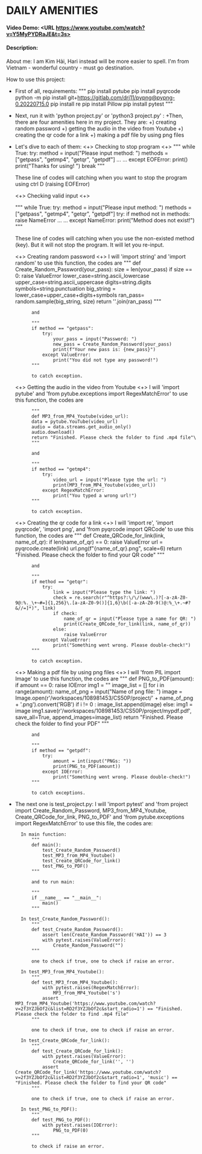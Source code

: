 # DAILY AMENITIES
#### Video Demo:  <URL https://www.youtube.com/watch?v=Y5MyPYDRaJE&t=3s>
#### Description:
About me: I am Kim Hải, Hari instead will be more easier to spell. I'm from Vietnam - wonderful country - must go destination.

How to use this project:

- First of all, requirements:
    """
    pip install pytube
    pip install pyqrcode
    python -m pip install git+https://gitlab.com/drj11/pypng@pypng-0.20220715.0
    pip install re
    pip install Pillow
    pip install pytest
    """

- Next, run it with 'python project.py' or 'python3 project.py' :
    +Then, there are four amenities here in my project. They are:
                                                                +) creating random password
                                                                +) getting the audio in the video from Youtube
                                                                +) creating the qr code for a link
                                                                +) making a pdf file by using png files

- Let's dive to each of them:
    <+> Checking to stop program <+>
    """
    while True:
        try:
            method = input("Please input method: ")
            methods = ["getpass", "getmp4", "getqr", "getpdf"]
            ...
            ...
        except EOFError:
            print()
            print("Thanks for using! ")
            break
    """

    These line of codes will catching when you want to stop the program using ctrl D (raising EOFError)

    <+> Checking valid input <+>

    """
    while True:
        try:
            method = input("Please input method: ")
            methods = ["getpass", "getmp4", "getqr", "getpdf"]
            try:
                if method not in methods:
                    raise NameError
            ...
            ...
            except NameError:
                print("Method does not exist!")
    """

    These line of codes will catching when you use the non-existed method (key). But it will not stop the program. It will let you re-input.

    <+> Creating random password <+>
        I will 'import string' and 'import random' to use this function, the codes are
            """
            def Create_Random_Password(your_pass):
            size = len(your_pass)
            if size == 0:
                raise ValueError
            lower_case=string.ascii_lowercase
            upper_case=string.ascii_uppercase
            digits=string.digits
            symbols=string.punctuation
            big_string = lower_case+upper_case+digits+symbols
            ran_pass= random.sample(big_string, size)
            return ''.join(ran_pass)
            """

            and

            """
            if method == "getpass":
                try:
                    your_pass = input("Password: ")
                    new_pass = Create_Random_Password(your_pass)
                    print(f"Your new pass is: {new_pass}")
                except ValueError:
                    print("You did not type any password!")
            """

            to catch exception.

    <+> Getting the audio in the video from Youtube <+>
        I will 'import pytube' and 'from pytube.exceptions import RegexMatchError' to use this function, the codes are

            """
            def MP3_from_MP4_Youtube(video_url):
            data = pytube.YouTube(video_url)
            audio = data.streams.get_audio_only()
            audio.download()
            return "Finished. Please check the folder to find .mp4 file"\
            """

            and

            """
            if method == "getmp4":
                try:
                    video_url = input("Please type the url: ")
                    print(MP3_from_MP4_Youtube(video_url))
                except RegexMatchError:
                    print("You typed a wrong url!")
            """

            to catch exception.

    <+> Creating the qr code for a link <+>
        I will 'import re', 'import pyqrcode', 'import png', and 'from pyqrcode import QRCode' to use this function, the codes are
            """
            def Create_QRCode_for_link(link, name_of_qr):
            if len(name_of_qr) == 0:
                raise ValueError
            url = pyqrcode.create(link)
            url.png(f"{name_of_qr}.png", scale=6)
            return "Finished. Please check the folder to find your QR code"
            """

            and

            """
            if method == "getqr":
                try:
                    link = input("Please type the link: ")
                    check = re.search(r"^https?:\/\/(www\.)?[-a-zA-Z0-9@:%._\+~#=]{1,256}\.[a-zA-Z0-9()]{1,6}\b([-a-zA-Z0-9()@:%_\+.~#?&//=]*)", link)
                    if check:
                        name_of_qr = input("Please type a name for QR: ")
                        print(Create_QRCode_for_link(link, name_of_qr))
                    else:
                        raise ValueError
                except ValueError:
                    print("Something went wrong. Please double-check!")
            """

            to catch exception.

    <+> Making a pdf file by using png files <+>
        I will 'from PIL import Image' to use this function, the codes are
            """
            def PNG_to_PDF(amount):
            if amount == 0:
                raise IOError
            img1 = ""
            image_list = []
            for i in range(amount):
                name_of_png = input("Name of png file: ")
                image = Image.open(r'/workspaces/108981453/CS50P/project/' + name_of_png + '.png').convert('RGB')
                if i != 0 :
                    image_list.append(image)
                else:
                    img1 = image
            img1.save(r'/workspaces/108981453/CS50P/project/mypdf.pdf', save_all=True, append_images=image_list)
            return "Finished. Please check the folder to find your PDF"
            """

            and

            """
            if method == "getpdf":
                try:
                    amount = int(input("PNGs: "))
                    print(PNG_to_PDF(amount))
                except IOError:
                    print("Something went wrong. Please double-check!")
            """

            to catch exceptions.


- The next one is test_project.py:
    I will 'import pytest'
    and 'from project import Create_Random_Password, MP3_from_MP4_Youtube, Create_QRCode_for_link, PNG_to_PDF'
    and 'from pytube.exceptions import RegexMatchError'
    to use this file, the codes are:

        In main function:
            """
            def main():
                test_Create_Random_Password()
                test_MP3_from_MP4_Youtube()
                test_Create_QRCode_for_link()
                test_PNG_to_PDF()
            """

            and to run main:

            """
            if __name__ == "__main__":
                main()
            """

        In test_Create_Random_Password():
            """
            def test_Create_Random_Password():
                assert len(Create_Random_Password('HAI')) == 3
                with pytest.raises(ValueError):
                    Create_Random_Password("")
            """

            one to check if true, one to check if raise an error.

        In test_MP3_from_MP4_Youtube():
            """
            def test_MP3_from_MP4_Youtube():
                with pytest.raises(RegexMatchError):
                    MP3_from_MP4_Youtube('s')
                assert MP3_from_MP4_Youtube('https://www.youtube.com/watch?v=2f3YZJbOf2c&list=RD2f3YZJbOf2c&start_radio=1') == "Finished. Please check the folder to find .mp4 file"
            """

            one to check if true, one to check if raise an error.

        In test_Create_QRCode_for_link():
            """
            def test_Create_QRCode_for_link():
                with pytest.raises(ValueError):
                    Create_QRCode_for_link('', '')
                assert Create_QRCode_for_link('https://www.youtube.com/watch?v=2f3YZJbOf2c&list=RD2f3YZJbOf2c&start_radio=1', 'music') == "Finished. Please check the folder to find your QR code"
            """

            one to check if true, one to check if raise an error.

        In test_PNG_to_PDF():
            """
            def test_PNG_to_PDF():
                with pytest.raises(IOError):
                    PNG_to_PDF(0)
            """

            to check if raise an error.